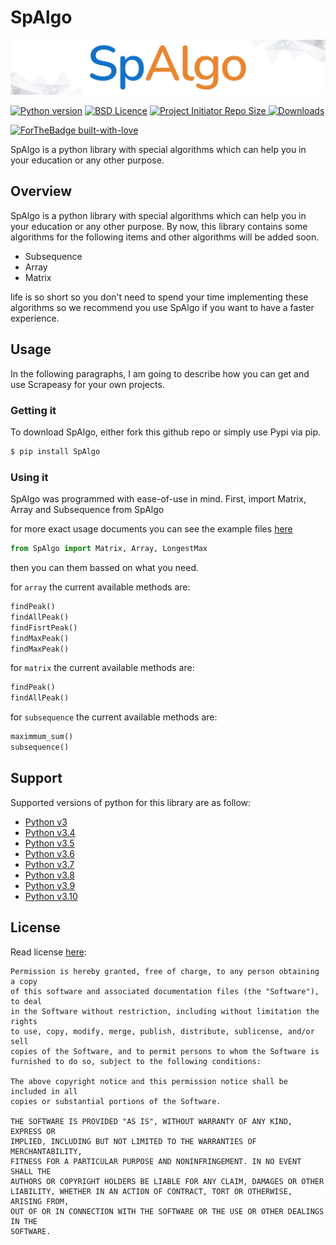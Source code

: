 # SpAlgo

<p align='center'>
    <a href="#">
        <img src="spalgo.png"  alt="spalgo" />
    </a>
</p>


[![Python version](https://img.shields.io/badge/python-%5E3.*-purple?style=flat-square)](https://www.python.org/)
[![BSD Licence](https://img.shields.io/badge/licence-MIT-geen?style=flat-square)](LICENSE)
<a href="https://github.com/Amir-Shamsi/SpAlgo" title="Repo Size">
<img src="https://img.shields.io/github/repo-size/Amir-Shamsi/SpAlgo?label=Repo%20Size&logo=Github&style=flat-square" alt="Project Initiator Repo Size"/>
</a>
[![Downloads](https://static.pepy.tech/personalized-badge/spalgo?period=total&units=international_system&left_color=grey&right_color=orange&style=flat-square&left_text=Downloads)](https://pepy.tech/project/spalgo)

[![ForTheBadge built-with-love](http://ForTheBadge.com/images/badges/built-with-love.svg)](CONTRIBUTING.md)

SpAlgo is a python library with special algorithms which can help you in your education or any other purpose.

## Overview
SpAlgo is a python library with special algorithms which can help you in your education or any other purpose.
By now, this library contains some algorithms for the following items and other algorithms will be added soon.
  - Subsequence
  - Array
  - Matrix

life is so short so you don't need to spend your time implementing these algorithms so we recommend you use SpAlgo if you want to have a faster experience.


## Usage

In the following paragraphs, I am going to describe how you can get and use Scrapeasy for your own projects.

###  Getting it

To download SpAlgo, either fork this github repo or simply use Pypi via pip.
```sh
$ pip install SpAlgo
```

### Using it

SpAlgo was programmed with ease-of-use in mind. First, import Matrix, Array and Subsequence from SpAlgo

for more exact usage documents you can see the example files [here](src/examples)

```Python
from SpAlgo import Matrix, Array, LongestMax
```

then you can them bassed on what you need.

for `array` the current available methods are:
```python
findPeak()
findAllPeak()
findFisrtPeak()
findMaxPeak()
findMaxPeak()
```

for `matrix` the current available methods are:
```python
findPeak()
findAllPeak()
```

for `subsequence` the current available methods are:
```python
maximmum_sum()
subsequence()
```

## Support 
Supported versions of python for this library are as follow:
* [Python v3](https://www.python.org/downloads/release/python-300/)
* [Python v3.4](https://www.python.org/downloads/release/python-340/)
* [Python v3.5](https://www.python.org/downloads/release/python-350/)
* [Python v3.6](https://www.python.org/downloads/release/python-360/)
* [Python v3.7](https://www.python.org/downloads/release/python-370/)
* [Python v3.8](https://www.python.org/downloads/release/python-380/)
* [Python v3.9](https://www.python.org/downloads/release/python-390/)
* [Python v3.10](https://www.python.org/downloads/release/python-3100/)

## License
Read license 
[here](LICENSE):
```
Permission is hereby granted, free of charge, to any person obtaining a copy
of this software and associated documentation files (the "Software"), to deal
in the Software without restriction, including without limitation the rights
to use, copy, modify, merge, publish, distribute, sublicense, and/or sell
copies of the Software, and to permit persons to whom the Software is
furnished to do so, subject to the following conditions:

The above copyright notice and this permission notice shall be included in all
copies or substantial portions of the Software.

THE SOFTWARE IS PROVIDED "AS IS", WITHOUT WARRANTY OF ANY KIND, EXPRESS OR
IMPLIED, INCLUDING BUT NOT LIMITED TO THE WARRANTIES OF MERCHANTABILITY,
FITNESS FOR A PARTICULAR PURPOSE AND NONINFRINGEMENT. IN NO EVENT SHALL THE
AUTHORS OR COPYRIGHT HOLDERS BE LIABLE FOR ANY CLAIM, DAMAGES OR OTHER
LIABILITY, WHETHER IN AN ACTION OF CONTRACT, TORT OR OTHERWISE, ARISING FROM,
OUT OF OR IN CONNECTION WITH THE SOFTWARE OR THE USE OR OTHER DEALINGS IN THE
SOFTWARE.
```

